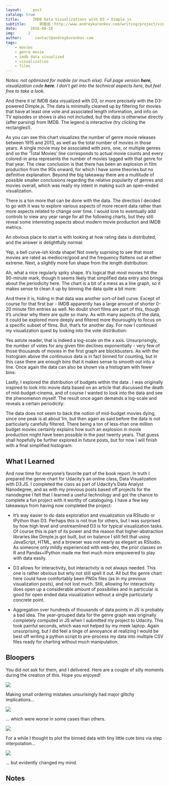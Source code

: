 ```yaml
---
layout:     post
catalog: true
title:      IMDB Data Visualizations with D3 + Dimple.js
subtitle:      转载自：http://www.andreykurenkov.com/writing/project/visualizing-imdb-data-with-d3/
date:      2016-08-10
img:      2
author:      contact@andreykurenkov.com
tags:
    - movies
    - genre movie
    - imdb data visualized
    - visualization
    - films
---
```


*Notes: not optimized for mobile (or much else). Full page version **here**, visualization code **here**. I don’t get into the technical aspects here, but feel free to take a look.*





And there it is! IMDB data visualized with D3, or more precisely with the D3-powered Dimple.js. The data is minimally cleaned up by filtering for movies that have at least one vote and associated length information, and info on TV episodes or shows is also not included, but the data is otherwise directly (after parsing) from IMDB. The legend is interactive (try clicking the rectangles!).

As you can see this chart visualizes the number of genre movie releases between 1915 and 2013, as well as the total number of movies in those years. 
A single movie may be associated with zero, one, or multiple genres and so the ‘Total Movies’ line corresponds to actual
movie counts and every colored-in area represents the number of movies tagged with that genre for that year. 
The clear conclusion is that there has been an explosion in film production from the 90s onward, for which I have some theories but no definitive explanation. Beyond the big takeaway there are a multitude of possible smaller conclusions regarding the relative popularity of genres and movies overall, which was really my intent in making such an open-ended visualization.

There is a ton more that can be done with the data. The direction I decided to
go with it was to explore various aspects of more recent data rather than
more aspects related to change over time. I would love to eventually add controls to view any year range for all the following charts, but they still reveal some interesting aspects about modern movie production and IMDB metrics.

An obvious place to start is with looking at how rating data is distributed, and the answer is delightfully normal:





Yep, a bell curve-ish kinda shape! Not overly suprising to see that most movies are rated as mediocre/good and the frequency flattens out at either extreme. Next, a slightly more fun shape from the length distribution:





Ah, what a nice regularly spiky shape. It’s logical that most movies hit the 90-minute mark, though it seems likely
that simplified data entry also brings about the periodicity here. The chart is a bit of a mess as a line graph, so it makes sense
to clean it up by binning the data quite a bit more:





And there it is, hiding in that data was another sort-of bell curve. Except of course for that first bar - IMDB apparently has a large amount of shorter 0-20 minute film entries as well. No doubt short films are part of this, though it’s unclear why there are quite so many. As with many aspects of the data, it could be explored more deeply and filtered more thouroughly to focus on a specific subset of films. But, that’s for another day. For now I continued my visualization quest by looking into the vote distribution:





Yes astute reader, that is indeed a log-scale on the x axis. Unsurprisingly, the number of votes for any given film declines exponentially - very few of those thousands of movies in the first graph are blockbusters. As with the histogram above the continuous data is in fact binned for counting, but in this case there are enough bins that it makes sense to smooth out into a line. Once again the data can also be shown via a histogram with fewer bins:





Lastly, I explored the distribution of budgets within the data . I was originally inspired to look into 
movie data based on an article 
that discussed the death of mid-budget-cinema, and of course I wanted to look into the data and see the phenomenon myself. The result once again demands a log-scale and reveals a certain periodicity:





The data does not seem to back the notion of mid-budget movies dying, since one peak is at about 1m, but then again as said before the data is not particularly carefully filtered. There being a ton of less-than one million budget movies certainly explains how such an explosion in movie production might have been possible in the past twenty years. That guess shall hopefully be further explored in future posts, but for now I will finish with a final simplified histogram:





## What I Learned

And now time for everyone’s favorite part of the book report. In truth I prepared the genre chart for Udacity’s an online class, Data Visualization with D3.JS. I completed the class as part of Udacity’s Data Analyst Nanodegree, and as with my previous posts based off projects for the nanodegree I felt that I learned a useful technology and got the chance to complete a fun project with it worthy of cataloguing. I have a few key takeaways from having now completed the project:

- It’s way easier to do data exploration and visualization via RStudio or IPython than D3. Perhaps this is not true for others, but I was surprised by how high level and unstreamlined D3 is for typical visualization tasks. Of course this is part of its power and the reason that higher-abstraction libraries like Dimple.js got built, but on balance I still felt that using JavaScript, HTML, and a browser was not nearly as elegant as RStudio. As someone only mildly experienced with web-dev, the prior classes on R and Pandas+IPython made me feel much more empowered to play with data easily.

- D3 allows for interactivity, but interactvity is not always needed. This one is rather obvious but why not still spell it out. All but the genre chart here could have comfortably been PNGs files (as in my previous visualization posts), and not lost much. Still, allowing for interactivity does open up a considerable amount of possibilies and in particular is good for open ended data visualization without a single particularly concrete point.

- Aggregation over hundreds of thousands of data points in JS is probably a bad idea. The year-grouped data for the genre graph was originally completely computed in JS when I submitted my project to Udacity. This took painful seconds, which was not helped by my meek laptop. Again unsurprising, but I did feel a tinge of annoyance at realizing I would be best off writing a python script to pre-process my data into multiple CSV files ready for charting without much manipulation.


## Bloopers

You did not ask for them, and I delivered. Here are a couple of silly moments during the creation of this. Hope you enjoyed!

![](http://www.andreykurenkov.com/writing/images/2016-08-10-visualizing-imdb-data-with-d3/oops.png)


Making small ordering mistakes unsurisingly had major glitchy implications…

![](http://www.andreykurenkov.com/writing/images/2016-08-10-visualizing-imdb-data-with-d3/great.png)


… which were worse in some cases than others.

![](http://www.andreykurenkov.com/writing/images/2016-08-10-visualizing-imdb-data-with-d3/step1.png)


For a while I thought to plot the binned data with tiny little cute bins via step interpolation…

![](http://www.andreykurenkov.com/writing/images/2016-08-10-visualizing-imdb-data-with-d3/step2.png)


… but evidently changed my mind.

## Notes

